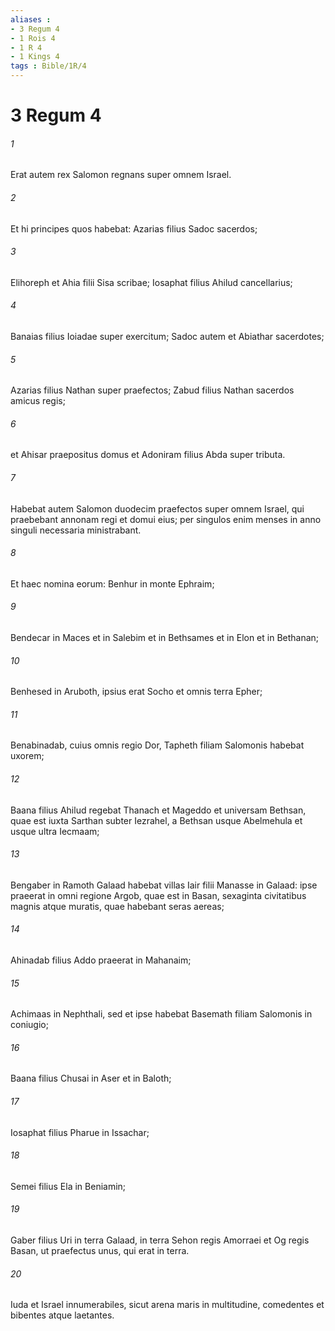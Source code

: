 ```yaml
---
aliases : 
- 3 Regum 4
- 1 Rois 4
- 1 R 4
- 1 Kings 4
tags : Bible/1R/4
---
```


# 3 Regum 4

###### 1
Erat autem rex Salomon regnans super omnem Israel. 
###### 2
Et hi principes quos habebat: Azarias filius Sadoc sacerdos; 
###### 3
Elihoreph et Ahia filii Sisa scribae; Iosaphat filius Ahilud cancellarius; 
###### 4
Banaias filius Ioiadae super exercitum; Sadoc autem et Abiathar sacerdotes; 
###### 5
Azarias filius Nathan super praefectos; Zabud filius Nathan sacerdos amicus regis; 
###### 6
et Ahisar praepositus domus et Adoniram filius Abda super tributa.
###### 7
Habebat autem Salomon duodecim praefectos super omnem Israel, qui praebebant annonam regi et domui eius; per singulos enim menses in anno singuli necessaria ministrabant. 
###### 8
Et haec nomina eorum: Benhur in monte Ephraim; 
###### 9
Bendecar in Maces et in Salebim et in Bethsames et in Elon et in Bethanan; 
###### 10
Benhesed in Aruboth, ipsius erat Socho et omnis terra Epher; 
###### 11
Benabinadab, cuius omnis regio Dor, Tapheth filiam Salomonis habebat uxorem; 
###### 12
Baana filius Ahilud regebat Thanach et Mageddo et universam Bethsan, quae est iuxta Sarthan subter Iezrahel, a Bethsan usque Abelmehula et usque ultra Iecmaam; 
###### 13
Bengaber in Ramoth Galaad habebat villas Iair filii Manasse in Galaad: ipse praeerat in omni regione Argob, quae est in Basan, sexaginta civitatibus magnis atque muratis, quae habebant seras aereas; 
###### 14
Ahinadab filius Addo praeerat in Mahanaim; 
###### 15
Achimaas in Nephthali, sed et ipse habebat Basemath filiam Salomonis in coniugio; 
###### 16
Baana filius Chusai in Aser et in Baloth; 
###### 17
Iosaphat filius Pharue in Issachar; 
###### 18
Semei filius Ela in Beniamin; 
###### 19
Gaber filius Uri in terra Galaad, in terra Sehon regis Amorraei et Og regis Basan, ut praefectus unus, qui erat in terra.
###### 20
Iuda et Israel innumerabiles, sicut arena maris in multitudine, comedentes et bibentes atque laetantes.
